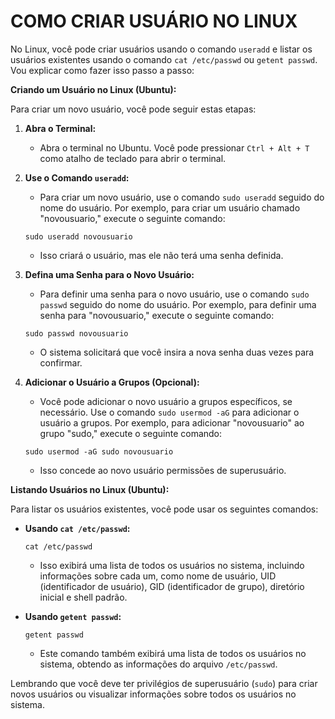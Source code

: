 # COMO CRIAR USUÁRIO NO LINUX
No Linux, você pode criar usuários usando o comando `useradd` e listar os usuários existentes usando o comando `cat /etc/passwd` ou `getent passwd`. Vou explicar como fazer isso passo a passo:

**Criando um Usuário no Linux (Ubuntu):**

Para criar um novo usuário, você pode seguir estas etapas:

1. **Abra o Terminal:**

   - Abra o terminal no Ubuntu. Você pode pressionar `Ctrl + Alt + T` como atalho de teclado para abrir o terminal.

2. **Use o Comando `useradd`:**

   - Para criar um novo usuário, use o comando `sudo useradd` seguido do nome do usuário. Por exemplo, para criar um usuário chamado "novousuario," execute o seguinte comando:

   ```
   sudo useradd novousuario
   ```

   - Isso criará o usuário, mas ele não terá uma senha definida.

3. **Defina uma Senha para o Novo Usuário:**

   - Para definir uma senha para o novo usuário, use o comando `sudo passwd` seguido do nome do usuário. Por exemplo, para definir uma senha para "novousuario," execute o seguinte comando:

   ```
   sudo passwd novousuario
   ```

   - O sistema solicitará que você insira a nova senha duas vezes para confirmar.

4. **Adicionar o Usuário a Grupos (Opcional):**

   - Você pode adicionar o novo usuário a grupos específicos, se necessário. Use o comando `sudo usermod -aG` para adicionar o usuário a grupos. Por exemplo, para adicionar "novousuario" ao grupo "sudo," execute o seguinte comando:

   ```
   sudo usermod -aG sudo novousuario
   ```

   - Isso concede ao novo usuário permissões de superusuário.

**Listando Usuários no Linux (Ubuntu):**

Para listar os usuários existentes, você pode usar os seguintes comandos:

- **Usando `cat /etc/passwd`:**

   ```
   cat /etc/passwd
   ```

   - Isso exibirá uma lista de todos os usuários no sistema, incluindo informações sobre cada um, como nome de usuário, UID (identificador de usuário), GID (identificador de grupo), diretório inicial e shell padrão.

- **Usando `getent passwd`:**

   ```
   getent passwd
   ```

   - Este comando também exibirá uma lista de todos os usuários no sistema, obtendo as informações do arquivo `/etc/passwd`.

Lembrando que você deve ter privilégios de superusuário (`sudo`) para criar novos usuários ou visualizar informações sobre todos os usuários no sistema.

